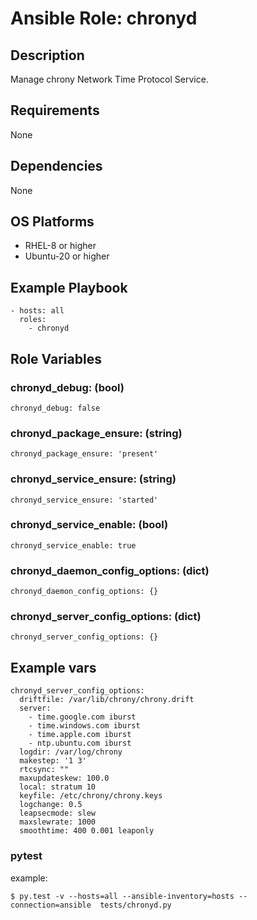 # Ansible Role: chronyd

## Description

Manage chrony Network Time Protocol Service.

## Requirements

None

## Dependencies

None

## OS Platforms

- RHEL-8 or higher
- Ubuntu-20 or higher

## Example Playbook

```
- hosts: all
  roles:
    - chronyd
```

## Role Variables

### chronyd_debug: (bool)

```
chronyd_debug: false
```

### chronyd_package_ensure: (string)

```
chronyd_package_ensure: 'present'
```

### chronyd_service_ensure: (string)

```
chronyd_service_ensure: 'started'
```

### chronyd_service_enable: (bool)

```
chronyd_service_enable: true
```

### chronyd_daemon_config_options: (dict)

```
chronyd_daemon_config_options: {}
```

### chronyd_server_config_options: (dict)

```
chronyd_server_config_options: {}
```

## Example vars

```
chronyd_server_config_options:
  driftfile: /var/lib/chrony/chrony.drift
  server:
    - time.google.com iburst
    - time.windows.com iburst
    - time.apple.com iburst
    - ntp.ubuntu.com iburst
  logdir: /var/log/chrony
  makestep: '1 3'
  rtcsync: ""
  maxupdateskew: 100.0
  local: stratum 10
  keyfile: /etc/chrony/chrony.keys
  logchange: 0.5
  leapsecmode: slew
  maxslewrate: 1000
  smoothtime: 400 0.001 leaponly
```

### pytest

example:
```
$ py.test -v --hosts=all --ansible-inventory=hosts --connection=ansible  tests/chronyd.py 
```

